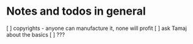# Notes and todos in general

[ ] copyrights - anyone can manufacture it, none will profit
    [ ] ask Tamaj about the basics
    [ ] ???
